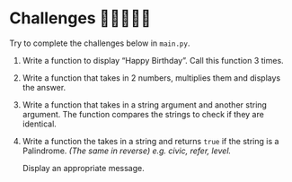 # Challenges 👨🏽‍💻✍🏽

Try to complete the challenges below in `main.py`.

1. Write a function to display “Happy Birthday”. Call this function 3 times.

2. Write a function that takes in 2 numbers, multiplies them and displays the answer.

3. Write a function that takes in a string argument and another string argument. The function compares the strings to check if they are identical.

4. Write a function the takes in a string and returns ``true`` if the string is a Palindrome. _(The same in reverse) e.g. civic, refer, level._

   Display an appropriate message.